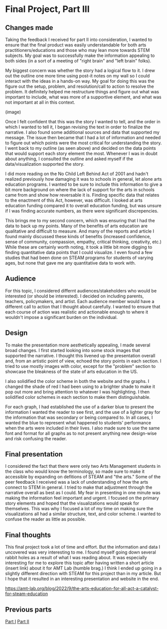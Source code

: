 # Final Project, Part III

## Changes made
Taking the feedback I received for part II into consideration, I wanted to ensure that the final product was easily understandable for both arts practitioners/educations and those who may lean more towards STEM subjects. My goal was to successfully make the information appealing to both sides (in a sort of a meeting of "right brain" and "left brain" folks).

My biggest concern was whether the story had a logical flow to it. I drew out the outline one more time using post-it notes on my wall so I could interact with the ideas in a hands-on way. My goal for doing this was the figure out the setup, problem, and resolution/call to action to resolve the problem. It definitely helped me restructure things and figure out what was important to include, what was more of a supportive element, and what was not important at all in this context.

(image)

Once I felt confident that this was the story I wanted to tell, and the order in which I wanted to tell it, I began revising the text in order to finalize the narrative. I also found some additional sources and data that supported my message. The issue then became that I had a lot of information and needed to figure out which points were the most critical for understanding the story. I went back to my outline (as seen above) and decided on the data points that would support each story element the most. Whenever I was in doubt about anything, I consulted the outline and asked myself if the data/visualization supported the story. 

I did more reading on the No Child Left Behind Act of 2001 and hadn't realized previously how damaging it was to schools in general, let alone arts education programs. I wanted to be sure to include this information to give a bit more background on where the lack of support for the arts in schools came from and show how reversable it is. Finding specific data that relates to the enactment of this Act, however, was difficult. I looked at arts education funding compared it to overall education funding, but was unsure if I was finding accurate numbers, as there were significant discrepencies.

This brings me to my second concern, which was ensuring that I had the data to back up my points. Many of the benefits of arts education are qualitative and difficult to measure. And many of the reports and article I found mainly discussed these kinds of benefits (increased confidence, sense of community, compassion, empathy, critical thinking, creativity, etc.) While these are certainly worth noting, it took a little bit more digging to finding quantitative data points that I could visualize. I even found a few studies that had been done on STEAM programs for students of varying ages, but none that gave me any quantitative data to work with. 

## Audience
For this topic, I considered differnt audiences/stakeholders who would be interested (or should be interested). I decided on including parents, teachers, policymakers, and artist. Each audience member would have a different call to action that I thought about carefully. I wanted to ensure that each course of action was realistic and actionable enough to where it wouldn't impose a significant burden on the individual.

## Design
To make the presentation more aesthetically appealing, I made several broad changes. I first started looking into some stock images that supported the narrative. I thought this livened up the presentation overall and, from an artistic point of view, echoed the story points in each section. I tried to use mostly images with color, except for the "problem" section to showcase the bleakness of the state of arts education in the US. 

I also solidified the color scheme in both the website and the graphs. I changed the shade of red I had been using to a brighter shade to make it pop out more and bring attention to whatever I was highlighting. I then solidified color schemes in each section to make them distinguishable. 

For each graph, I had established the use of a darker blue to present the information I wanted the reader to see first, and the use of a lighter gray for the information that was secondary or being compared to. In all cases, I wanted the blue to represent what happened to students' performance when the arts were included in their lives. I also made sure to use the same font and format for all graphs as to not present anything new design-wise and risk confusing the reader.

## Final presentation
I considered the fact that there were only two Arts Management students in the class who would know the terminology, so made sure to make it accessible by expanding on defitions of STEAM and "the arts." Some of the peer feedback I received was a lack of understanding of how the arts connect to STEM in general. I tried to make that adjustment through the narrative overall as best as I could. My fear in presenting in one minute was making the information feel important and urgent. I focused on the primary story elements and hoped that the visualizations would speak for themselves. This was why I focused a lot of my time on making sure the visualizations all had a similar structure, text, and color scheme. I wanted to confuse the reader as little as possible. 

## Final thoughts
This final project took a lot of time and effort. But the information and data I uncovered was very interesting to me. I found myself going down several rabbit holes as a result of what I was reading about. It was especially interesting for me to explore this topic after having written a short article (insert link) about it for AMT Lab (humble brag.) I think I ended up going in a slightly different direction with STEAM for this project than in my article. But I hope that it resulted in an interesting presentation and website in the end. 


https://amt-lab.org/blog/2022/9/the-arts-education-for-all-act-a-catalyst-for-steam-education

## Previous parts
[Part I]([url](https://nmlarsen.github.io/dataviz-by-natalie/final_part_1_larsen.html))
[Part II]([url](https://nmlarsen.github.io/dataviz-by-natalie/final_part_2_larsen.html))
